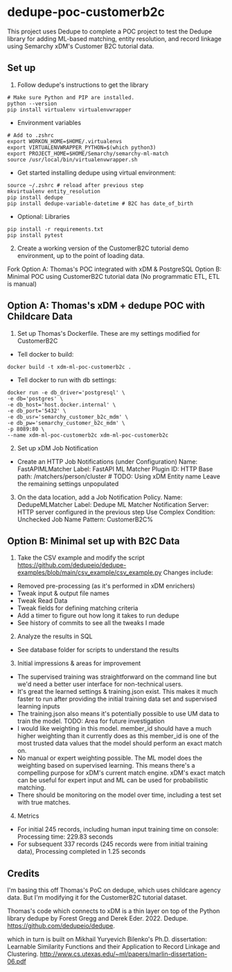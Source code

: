 # dedupe-poc-customerb2c
This project uses Dedupe to complete a POC project 
to test the Dedupe library for adding ML-based 
matching, entity resolution, and record linkage using
Semarchy xDM's Customer B2C tutorial data.

## Set up
1. Follow dedupe's instructions to get the library
```
# Make sure Python and PIP are installed. 
python --version
pip install virtualenv virtualenvwrapper
```
- Environment variables
```
# Add to .zshrc
export WORKON_HOME=$HOME/.virtualenvs
export VIRTUALENVWRAPPER_PYTHON=$(which python3)
export PROJECT_HOME=$HOME/Semarchy/semarchy-ml-match
source /usr/local/bin/virtualenvwrapper.sh
```
- Get started installing dedupe using virtual environment:
```
source ~/.zshrc # reload after previous step
mkvirtualenv entity_resolution
pip install dedupe
pip install dedupe-variable-datetime # B2C has date_of_birth
```
- Optional: Libraries
```
pip install -r requirements.txt
pip install pytest
```

2. Create a working version of the CustomerB2C
tutorial demo environment, up to the point of loading data.

Fork
Option A: Thomas's POC integrated with xDM & PostgreSQL
Option B: Minimal POC using CustomerB2C tutorial data
(No programmatic ETL, ETL is manual)

## Option A: Thomas's xDM + dedupe POC with Childcare Data

1. Set up Thomas's Dockerfile. These are my settings
modified for CustomerB2C 

- Tell docker to build: 
```
docker build -t xdm-ml-poc-customerb2c .
```
- Tell docker to run with db settings: 
```
docker run -e db_driver='postgresql' \
-e db='postgres' \
-e db_host='host.docker.internal' \
-e db_port='5432' \
-e db_usr='semarchy_customer_b2c_mdm' \
-e db_pw='semarchy_customer_b2c_mdm' \
-p 8089:80 \
--name xdm-ml-poc-customerb2c xdm-ml-poc-customerb2c
```
2. Set up xDM Job Notification
- Create an HTTP Job Notifications (under Configuration)
Name: FastAPIMLMatcher
Label: FastAPI ML Matcher
Plugin ID: HTTP
Base path: /matchers/person/cluster # TODO: Using xDM Entity name
Leave the remaining settings unpopulated

3. On the data location, add a Job Notification Policy.
Name: DedupeMLMatcher
Label: Dedupe ML Matcher
Notification Server: HTTP server configured in the previous step
Use Complex Condition: Unchecked
Job Name Pattern: CustomerB2C%

## Option B: Minimal set up with B2C Data

1. Take the CSV example and modify the script
https://github.com/dedupeio/dedupe-examples/blob/main/csv_example/csv_example.py
Changes include: 
- Removed pre-processing (as it's performed in xDM enrichers)
- Tweak input & output file names
- Tweak Read Data 
- Tweak fields for defining matching criteria
- Add a timer to figure out how long it takes to run dedupe
- See history of commits to see all the tweaks I made

2. Analyze the results in SQL 
- See database folder for scripts to understand the results

3. Initial impressions & areas for improvement
- The supervised training was straightforward on the 
command line but we'd need a better user interface for
non-technical users. 
- It's great the learned settings & training.json exist.
This makes it much faster to run after providing the initial
training data set and supervised learning inputs
- The training.json also means it's potentially possible to use
UM data to train the model. TODO: Area for future investigation
- I would like weighting in this model. member_id should have a 
much higher weighting than it currently does as this member_id is
one of the most trusted data values that the model should perform
an exact match on.  
- No manual or expert weighting possible. The ML model does the 
weighting based on supervised learning. This means there's a 
compelling purpose for xDM's current match engine. xDM's 
exact match can be useful for expert input and ML can be
used for probabilistic matching.
- There should be monitoring on the model over time, including
a test set with true matches.

4. Metrics
- For initial 245 records, including human input training time on 
console: Processing time: 229.83 seconds
- For subsequent 337 records (245 records were from initial
training data), Processing completed in 1.25 seconds


## Credits
I'm basing this off Thomas's PoC on dedupe, which uses
childcare agency data. But I'm modifying it for the
CustomerB2C tutorial dataset. 

Thomas's code which connects to xDM is a thin
layer on top of the Python library dedupe by 
Forest Gregg and Derek Eder. 2022. 
Dedupe. https://github.com/dedupeio/dedupe.

which in turn is built on Mikhail Yuryevich Bilenko's 
Ph.D. dissertation: Learnable Similarity Functions and 
their Application to Record Linkage and Clustering.
http://www.cs.utexas.edu/~ml/papers/marlin-dissertation-06.pdf

